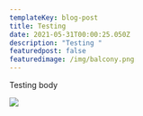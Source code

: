 ```yaml
---
templateKey: blog-post
title: Testing
date: 2021-05-31T00:00:25.050Z
description: "Testing "
featuredpost: false
featuredimage: /img/balcony.png
---
```

Testing body

![](/img/cmc-logo.png)